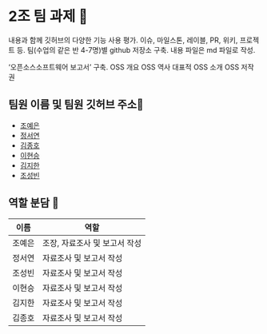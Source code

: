 # 2조 팀 과제 🌱
내용과 함께 깃허브의 다양한 기능 사용 평가.
이슈, 마일스톤, 레이블, PR, 위키, 프로젝트 등.
팀(수업의 같은 반 4-7명)별 github 저장소 구축.
내용 파일은 md 파일로 작성.

‘오픈소스소프트웨어 보고서’ 구축.
OSS 개요
OSS 역사
대표적 OSS 소개
OSS 저작권

## 팀원 이름 및 팀원 깃허브 주소👋
- [조예은](https://github.com/20241485)
- [정서연](https://github.com/wjdtjdus)
- [김종호](https://github.com/kjh456/git)
- [이현승](https://github.com/bluemoon-17)
- [김지한](https://github.com/jihan4540)
- [조성빈](https://github.com/csb0597)

## 역할 분담 👀
|이름|역할|
|--|--|
|조예은|조장, 자료조사 및 보고서 작성|
|정서연|자료조사 및 보고서 작성|
|조성빈|자료조사 및 보고서 작성|
|이현승|자료조사 및 보고서 작성|
|김지한|자료조사 및 보고서 작성|
|김종호|자료조사 및 보고서 작성|

